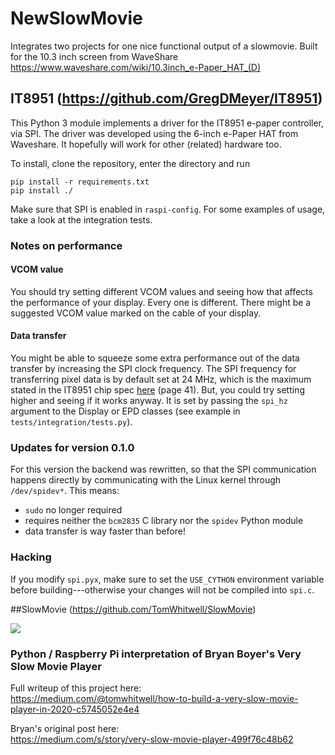 # NewSlowMovie
Integrates two projects for one nice functional output of a slowmovie. Built for the 10.3 inch screen from WaveShare
https://www.waveshare.com/wiki/10.3inch_e-Paper_HAT_(D)

## IT8951 (https://github.com/GregDMeyer/IT8951)
This Python 3 module implements a driver for the IT8951 e-paper controller, via SPI.
The driver was developed using the 6-inch e-Paper HAT from Waveshare. It hopefully will work for
other (related) hardware too.

To install, clone the repository, enter the directory and run
```
pip install -r requirements.txt
pip install ./
```
Make sure that SPI is enabled in `raspi-config`. For some examples of usage, take a look at the integration tests.
### Notes on performance
#### VCOM value
You should try setting different VCOM values and seeing how that affects the performance of your display. Every
one is different. There might be a suggested VCOM value marked on the cable of your display.
#### Data transfer
You might be able to squeeze some extra performance out of the data transfer by increasing the SPI
clock frequency. The SPI frequency for transferring pixel data is by default set at 24 MHz, which is the maximum
stated in the IT8951 chip spec [here](https://www.waveshare.com/w/upload/1/18/IT8951_D_V0.2.4.3_20170728.pdf)
(page 41). But, you could try setting higher and seeing if it works anyway. It is set by passing the `spi_hz` argument to the Display or EPD classes (see example in `tests/integration/tests.py`).
### Updates for version 0.1.0
For this version the backend was rewritten, so that the SPI communication happens directly
by communicating with the Linux kernel through `/dev/spidev*`. This means:
 - `sudo` no longer required
 - requires neither the `bcm2835` C library nor the `spidev` Python module
 - data transfer is way faster than before!
### Hacking
If you modify `spi.pyx`, make sure to set the `USE_CYTHON` environment variable before building---otherwise your
changes will not be compiled into `spi.c`.

##SlowMovie (https://github.com/TomWhitwell/SlowMovie)

![](Extras/img.jpg)

### Python / Raspberry Pi interpretation of Bryan Boyer's Very Slow Movie Player  

Full writeup of this project here:   
https://medium.com/@tomwhitwell/how-to-build-a-very-slow-movie-player-in-2020-c5745052e4e4

Bryan's original post here:  
https://medium.com/s/story/very-slow-movie-player-499f76c48b62  